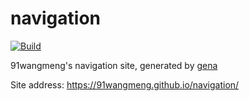 # navigation

[![Build](https://github.com/91wangmeng/navigation/actions/workflows/generate.yml/badge.svg)](https://github.com/91wangmeng/navigation/actions/workflows/generate.yml)

91wangmeng's navigation site, generated by [gena](https://github.com/x1ah/gena)

Site address: https://91wangmeng.github.io/navigation/